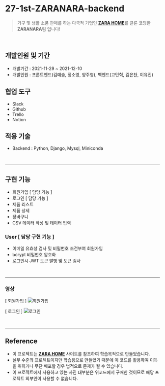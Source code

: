 # 27-1st-ZARANARA-backend
> 가구 및 생활 소품 판매를 하는 다국적 기업인 [**ZARA HOME**](https://www.zarahome.com/kr/)를 클론 코딩한 **ZARANARA**팀 입니다! 

</br>

## 개발인원 및 기간
- 개발기간 : 2021-11-29 ~ 2021-12-10
- 개발인원 : 프론트엔드(김예슬, 정소영, 양주영), 백엔드(고민혁, 김은찬, 이유진)

## 협업 도구
- Slack
- Github
- Trello
- Notion

## 적용 기술
- Backend : Python, Django, Mysql, Miniconda

<br>

----------------------------------

## 구현 기능
- 회원가입 [ 담당 기능 ]
- 로그인 [ 담당 기능 ]
- 제품 리스트
- 제품 상세
- 장바구니
- CSV 데이터 작성 및 데이터 입력

### User [ 담당 구현 기능 ]
- 이메일 유효성 검사 및 비밀번호 조건부여 회원가입
- bcrypt 비밀번호 암호화
- 로그인시 JWT 토큰 발행 및 토큰 검사

<br>

-----------------------------

### 영상

[ 회원가입 ]
![ 회원가입 ](https://user-images.githubusercontent.com/90857450/157393996-88010836-d824-4d09-9138-10d3e255fe09.gif)

[ 로그인 ]
![ 로그인 ](https://user-images.githubusercontent.com/90857450/157394373-8ca67763-7da1-48d8-8eaa-9c6f772ad66e.gif)


<br>

--------------------


## Reference
- 이 프로젝트는 [**ZARA HOME**](https://www.zarahome.com/kr/) 사이트를 참조하여 학습목적으로 만들었습니다.
- 실무 수준의 프로젝트이지만 학습용으로 만들었기 때문에 이 코드를 활용하여 이득을 취하거나 무단 배포할 경우 법적으로 문제가 될 수 있습니다.
- 이 프로젝트에서 사용하고 있는 사진 대부분은 위코드에서 구매한 것이므로 해당 프로젝트 외부인이 사용할 수 없습니다.
